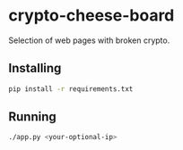 # crypto-cheese-board

Selection of web pages with broken crypto.

## Installing

```bash
pip install -r requirements.txt
```

## Running

```bash
./app.py <your-optional-ip>
```
